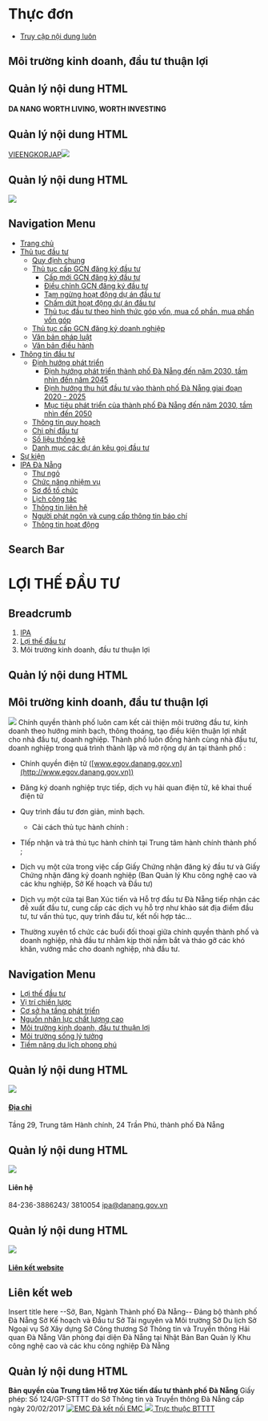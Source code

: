 # Thực đơn
  * [Truy cập nội dung luôn](https://investdanang.gov.vn/web/guest/moi-truong-kinh-doanh-dau-tu-thuan-loi#main-content)


## Môi trường kinh doanh, đầu tư thuận lợi
## Quản lý nội dung HTML
#### DA NANG WORTH LIVING, WORTH INVESTING
## Quản lý nội dung HTML
[VIE](https://investdanang.gov.vn/vi/web/guest)[ENG](https://investdanang.gov.vn/en/web/english)[KOR](https://investdanang.gov.vn/en/web/korean/home)[JAP](https://investdanang.gov.vn/en/web/japanese/homejp)[![](https://investdanang.gov.vn/documents/20121/38106/login.png/dd2e228a-909e-aea6-e308-bda7c3869c80?t=1651800288932)](https://investdanang.gov.vn/c/portal/login)
## Quản lý nội dung HTML
[![](https://investdanang.gov.vn/documents/20121/38106/logotext.png/4238ddca-7d17-0d28-338d-bb2defd1d3cb?t=1650871546496)](https://investdanang.gov.vn/web/guest/trang-chu)
## Navigation Menu
  * [ Trang chủ  ](https://investdanang.gov.vn/web/guest/trang-chu)
  * [ Thủ tục đầu tư  ](https://investdanang.gov.vn/web/guest/thu-tuc-dau-tu)
    * [Quy định chung](https://investdanang.gov.vn/web/guest/quy-dinh-chung)
    * [Thủ tục cấp GCN đăng ký đầu tư](https://investdanang.gov.vn/web/guest/thu-tuc-cap-gcn-dang-ky-dau-tu)
      * [Cấp mới GCN đăng ký đầu tư](https://investdanang.gov.vn/web/guest/cap-moi-gcn-dang-ky-dau-tu)
      * [Điều chỉnh GCN đăng ký đầu tư](https://investdanang.gov.vn/web/guest/dieu-chinh-gcn-dang-ky-dau-tu)
      * [Tạm ngừng hoạt động dự án đầu tư](https://investdanang.gov.vn/web/guest/tam-ngung-hoat-dong-du-an-dau-tu)
      * [Chấm dứt hoạt động dự án đầu tư](https://investdanang.gov.vn/web/guest/cham-dut-hoat-dong-du-an-dau-tu)
      * [Thủ tục đầu tư theo hình thức góp vốn, mua cổ phần, mua phần vốn góp](https://investdanang.gov.vn/web/guest/thu-tuc-dau-tu-theo-hinh-thuc-hop-von-mua-co-phan-mua-phan-gop-von)
    * [Thủ tục cấp GCN đăng ký doanh nghiệp](https://investdanang.gov.vn/web/guest/thu-tuc-cap-gcn-dang-ky-doanh-nghiep)
    * [Văn bản pháp luật](https://investdanang.gov.vn/web/guest/van-ban-phap-luat-2023)
    * [Văn bản điều hành](https://investdanang.gov.vn/web/guest/van-ban-dieu-hanh)
  * [ Thông tin đầu tư  ](https://investdanang.gov.vn/web/guest/thong-tin-dau-tu)
    * [Định hướng phát triển](https://investdanang.gov.vn/web/guest/dinh-huong-phat-trien)
      * [Định hướng phát triển thành phố Đà Nẵng đến năm 2030, tầm nhìn đến năm 2045](https://investdanang.gov.vn/web/guest/dinh-huong-nam-2030-2045)
      * [Định hướng thu hút đầu tư vào thành phố Đà Nẵng giai đoạn 2020 - 2025](https://investdanang.gov.vn/web/guest/dinh-huong-thu-hut-nam-2020-2025)
      * [Mục tiêu phát triển của thành phố Đà Nẵng đến năm 2030, tầm nhìn đến 2050](https://investdanang.gov.vn/web/guest/muc-tieu-phat-trien-tp-2030-2050)
    * [Thông tin quy hoạch](https://investdanang.gov.vn/web/guest/thong-tin-quy-hoach)
    * [Chi phí đầu tư](https://investdanang.gov.vn/web/guest/chi-ph%C3%AD-%C4%91%E1%BA%A7u-t%C6%B0)
    * [Số liệu thống kê](https://investdanang.gov.vn/web/guest/so-lieu-thong-ke)
    * [Danh mục các dự án kêu gọi đầu tư](https://investdanang.gov.vn/web/guest/danh-muc-cac-du-an-keu-goi-dau-tu)
  * [ Sự kiện  ](https://investdanang.gov.vn/web/guest/su-kien)
  * [ IPA Đà Nẵng  ](https://investdanang.gov.vn/web/guest/ipa-da-nang)
    * [Thư ngỏ](https://investdanang.gov.vn/web/guest/thu-ngo)
    * [Chức năng nhiệm vụ](https://investdanang.gov.vn/web/guest/chuc-nang-nhiem-vu)
    * [Sơ đồ tổ chức](https://investdanang.gov.vn/web/guest/so-do-to-chuc)
    * [Lịch công tác](https://investdanang.gov.vn/web/guest/lich-cong-tac)
    * [Thông tin liên hệ](https://investdanang.gov.vn/web/guest/thong-tin-lien-he)
    * [Người phát ngôn và cung cấp thông tin báo chí](https://investdanang.gov.vn/web/guest/nguoi-phat-ngon-bao-chi)
    * [Thông tin hoạt động](https://investdanang.gov.vn/vi/web/guest/chi-tiet-tin-tuc?danhmuc=861401)


## Search Bar
# LỢI THẾ ĐẦU TƯ
## Breadcrumb
  1. [ IPA ](https://investdanang.gov.vn/web/guest "IPA")
  2. [ Lợi thế đầu tư ](https://investdanang.gov.vn/web/guest/loi-the-dau-tu "Lợi thế đầu tư")
  3. Môi trường kinh doanh, đầu tư thuận lợi


## Quản lý nội dung HTML
## **Môi trường kinh doanh, đầu tư thuận lợi**
![](https://investdanang.gov.vn/documents/20121/0/Moi+truong+dau+tu+thuan+loi.jpg/7dba3d39-c2d2-5a99-7065-795749e4b949?t=1651807777185)
Chính quyền thành phố luôn cam kết cải thiện môi trường đầu tư, kinh doanh theo hướng minh bạch, thông thoáng, tạo điều kiện thuận lợi nhất cho nhà đầu tư, doanh nghiệp.
Thành phố luôn đồng hành cùng nhà đầu tư, doanh nghiệp trong quá trình thành lập và mở rộng dự án tại thành phố :
  * Chính quyền điện tử ([www.egov.danang.gov.vn](http://www.egov.danang.gov.vn))


+ Đăng ký doanh nghiệp trực tiếp, dịch vụ hải quan điện tử, kê khai thuế điện tử
+ Quy trình đầu tư đơn giản, minh bạch.
  * Cải cách thủ tục hành chính :


+ TIếp nhận và trả thủ tục hành chính tại Trung tâm hành chính thành phố ;
+ Dịch vụ một cửa trong việc cấp Giấy Chứng nhận đăng ký đầu tư và Giấy Chứng nhận đăng ký doanh nghiệp (Ban Quản lý Khu công nghệ cao và các khu nghiệp, Sở Kế hoạch và Đầu tư)
+ Dịch vụ một cửa tại Ban Xúc tiến và Hỗ trợ đầu tư Đà Nẵng tiếp nhận các đề xuất đầu tư, cung cấp các dịch vụ hỗ trợ như khảo sát địa điểm đầu tư, tư vấn thủ tục, quy trình đầu tư, kết nối hợp tác…
- Thường xuyên tổ chức các buổi đối thoại giữa chính quyền thành phố và doanh nghiệp, nhà đầu tư nhằm kịp thời nắm bắt và tháo gỡ các khó khăn, vướng mắc cho doanh nghiệp, nhà đầu tư.
## Navigation Menu
  * [ Lợi thế đầu tư  ](https://investdanang.gov.vn/web/guest/loi-the-dau-tu)
  * [ Vị trí chiến lược  ](https://investdanang.gov.vn/web/guest/vi-tri-chien-luoc)
  * [ Cơ sở hạ tầng phát triển  ](https://investdanang.gov.vn/web/guest/co-so-phat-trien-ha-tang)
  * [ Nguồn nhân lực chất lượng cao  ](https://investdanang.gov.vn/web/guest/nguon-nhan-luc-chat-luong-cao)
  * [ Môi trường kinh doanh, đầu tư thuận lợi  ](https://investdanang.gov.vn/web/guest/moi-truong-kinh-doanh-dau-tu-thuan-loi)
  * [ Môi trường sống lý tưởng  ](https://investdanang.gov.vn/web/guest/moi-truong-song-ly-tuong)
  * [ Tiềm năng du lịch phong phú  ](https://investdanang.gov.vn/web/guest/tiem-nang-du-lich-phong-phu)


## Quản lý nội dung HTML
[![](https://investdanang.gov.vn/documents/20121/38106/lh1-1.png/142983c1-f9aa-2d53-9ad8-6c6ff6c7fcc5?t=1651021376055)](https://investdanang.gov.vn/web/guest/dia-chi)
#### [Địa chỉ](https://investdanang.gov.vn/web/guest/dia-chi)
Tầng 29, Trung tâm Hành chính,
24 Trần Phú, thành phố Đà Nẵng
## Quản lý nội dung HTML
![](https://investdanang.gov.vn/documents/20121/38106/lh2.png/c7a98f84-5b14-15e8-e0d2-84a0e2722390?t=1650875415594)
#### Liên hệ
84-236-3886243/ 3810054
ipa@danang.gov.vn
## Quản lý nội dung HTML
[![](https://investdanang.gov.vn/documents/20121/38106/lh3.png/5b3803cb-825d-87b4-5b29-4109417c5ef0?t=1650875675471)](https://investdanang.gov.vn/web/guest/lien-ket-website)
#### [Liên kết website](https://investdanang.gov.vn/web/guest/lien-ket-website)
## Liên kết web
Insert title here
--Sở, Ban, Ngành Thành phố Đà Nẵng-- Đảng bộ thành phố Đà Nẵng Sở Kế hoạch và Đầu tư Sở Tài nguyên và Môi trường Sở Du lịch Sở Ngoại vụ Sở Xây dựng Sở Công thương Sở Thông tin và Truyền thông Hải quan Đà Nẵng Văn phòng đại diện Đà Nẵng tại Nhật Bản Ban Quản lý Khu công nghệ cao và các khu công nghiệp Đà Nẵng
## Quản lý nội dung HTML
**Bản quyền của Trung tâm Hỗ trợ Xúc tiến đầu tư thành phố Đà Nẵng**
Giấy phép: Số 124/GP-STTTT do Sở Thông tin và Truyền thông Đà Nẵng cấp ngày 20/02/2017
[](javascript:void\(0\))
[ ![EMC](https://investdanang.gov.vn/web/guest/moi-truong-kinh-doanh-dau-tu-thuan-loi) Đã kết nối EMC ](javascript:void\(0\) "TRUNG TÂM GIÁM SÁT QUỐC GIA VỀ CHÍNH PHỦ SỐ") [ ![](https://investdanang.gov.vn/web/guest/moi-truong-kinh-doanh-dau-tu-thuan-loi) Trực thuộc BTTTT ](https://mic.gov.vn/ "BỘ THÔNG TIN VÀ TRUYỀN THÔNG")
